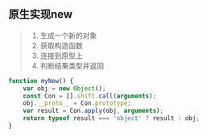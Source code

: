 ## 原生实现new
>1. 生成一个新的对象
>2. 获取构造函数
>3. 连接到原型上
>4. 判断结果类型并返回
````javascript
function myNew() {
    var obj = new Object();
    const Con = [].shift.call(arguments);
    obj.__proto__ = Con.prototype;
    var result = Con.apply(obj, arguments);
    return typeof result === 'object' ? result : obj;
}
````